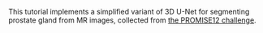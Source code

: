 This tutorial implements a simplified variant of 3D U-Net for segmenting prostate gland from MR images, collected from [the PROMISE12 challenge](https://promise12.grand-challenge.org/). 
